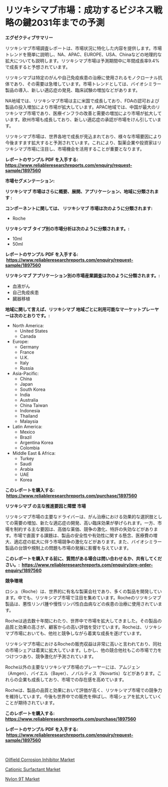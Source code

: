 <p><h1>リツキシマブ市場：成功するビジネス戦略の鍵2031年までの予測</h1></p><p><strong>エグゼクティブサマリー</strong></p>
<p><p>リツキシマブ市場調査レポートは、市場状況に特化した内容を提供します。市場トレンドを簡単に説明し、NA、APAC、EUROPE、USA、Chinaなどの地理的な拡大についても説明します。リツキシマブ市場は予測期間中に年間成長率9.4%で成長すると予想されています。</p><p>リツキシマブは特定のがんや自己免疫疾患の治療に使用されるモノクローナル抗体であり、その需要は急増しています。市場トレンドとしては、バイオシミラー製品の導入、新しい適応症の発見、臨床試験の増加などがあります。</p><p>NA地域では、リツキシマブ市場は主に米国で成長しており、FDAの認可および製品の投入増加により市場が拡大しています。APAC地域では、中国が最大のリツキシマブ市場であり、医療インフラの改善と需要の増加により市場が拡大しています。欧州市場も成長しており、新しい適応症の承認が市場をけん引しています。</p><p>リツキシマブ市場は、世界各地で成長が見込まれており、様々な市場要因により今後ますます拡大すると予測されています。これにより、製薬企業や投資家はリツキシマブ市場に注目し、市場機会を活用することが重要となります。</p></p>
<p><strong>レポートのサンプル PDF を入手する: <a href="https://www.reliableresearchreports.com/enquiry/request-sample/1897560">https://www.reliableresearchreports.com/enquiry/request-sample/1897560</a></strong></p>
<p><strong>市場セグメンテーション:</strong></p>
<p><strong> リツキシマブ 市場はさらに概要、展開、アプリケーション、地域に分類されます :</strong></p>
<p><strong>コンポーネントに関しては、 リツキシマブ 市場は次のように分類されます: &nbsp;</strong></p>
<p><ul><li>Roche</li></ul></p>
<p><strong> リツキシマブ タイプ別の市場分析は次のように分類されます。:</strong></p>
<p><ul><li>10ml</li><li>50ml</li></ul></p>
<p><strong>レポートのサンプル PDF を入手する: &nbsp;<a href="https://www.reliableresearchreports.com/enquiry/request-sample/1897560">https://www.reliableresearchreports.com/enquiry/request-sample/1897560</a></strong></p>
<p><strong> リツキシマブ アプリケーション別の市場産業調査は次のように分類されます。:</strong></p>
<p><ul><li>血液がん</li><li>自己免疫疾患</li><li>臓器移植</li></ul></p>
<p><strong>地域に関して言えば、リツキシマブ 地域ごとに利用可能なマーケットプレーヤーは次のとおりです。:</strong></p>
<p><ul>
    <li>
        North America:
        <ul>
            <li>United States</li>
            <li>Canada</li>
        </ul>
    </li>
    <li>
        Europe:
        <ul>
            <li>Germany</li>
            <li>France</li>
            <li>U.K.</li>
            <li>Italy</li>
            <li>Russia</li>
        </ul>
    </li>
    <li>
        Asia-Pacific:
        <ul>
            <li>China</li>
            <li>Japan</li>
            <li>South Korea</li>
            <li>India</li>
            <li>Australia</li>
            <li>China Taiwan</li>
            <li>Indonesia</li>
            <li>Thailand</li>
            <li>Malaysia</li>
        </ul>
    </li>
    <li>
        Latin America:
        <ul>
            <li>Mexico</li>
            <li>Brazil</li>
            <li>Argentina Korea</li>
            <li>Colombia</li>
        </ul>
    </li>
    <li>
        Middle East & Africa:
        <ul>
            <li>Turkey</li>
            <li>Saudi</li>
            <li>Arabia</li>
            <li>UAE</li>
            <li>Korea</li>
        </ul>
    </li>
    </ul></p>
<p><strong>このレポートを購入する: &nbsp;<a href="https://www.reliableresearchreports.com/purchase/1897560">https://www.reliableresearchreports.com/purchase/1897560</a></strong></p>
<p><strong>リツキシマブ の主な推進要因と障壁 市場</strong></p>
<p><p>リツキシマブ市場の主要なドライバーは、がん治療における効果的な選択肢としての需要の増加、新たな適応症の開発、高い臨床効果が挙げられます。一方、市場を制約する主な要因は、高価な薬価、競争の激化、特許の失効などがあります。市場で直面する課題は、製品の安全性や有効性に関する懸念、医療費の増大、適応症の拡大に伴う市場競争の激化などがあります。また、バイオシミラー製品の台頭や規制上の問題も市場の発展に影響を与えています。</p></p>
<p><strong>このレポートを購入する前に、質問がある場合は問い合わせるか、共有してください。:&nbsp; <a href="https://www.reliableresearchreports.com/enquiry/pre-order-enquiry/1897560">https://www.reliableresearchreports.com/enquiry/pre-order-enquiry/1897560</a></strong></p>
<p><strong>競争環境</strong></p>
<p><p>ロシュ（Roche）は、世界的に有名な製薬会社であり、多くの製品を開発しています。中でも、リツキシマブ市場で注目を集めています。Rocheのリツキシマブ製品は、悪性リンパ腫や慢性リンパ性白血病などの疾患の治療に使用されています。</p><p>Rocheは過去数十年間にわたり、世界中で市場を拡大してきました。その製品の品質と効果の高さが、顧客からの高い評価を受けています。Rocheは、リツキシマブ市場においても、他社と競争しながら着実な成長を遂げています。</p><p>リツキシマブ市場におけるRocheの販売収益は非常に高いと言われており、同社の市場シェアは着実に拡大しています。しかし、他の競合他社もこの市場で力をつけつつあり、競争激化が予測されています。</p><p>Roche以外の主要なリツキシマブ市場のプレーヤーには、アムジェン（Amgen）、バイエル（Bayer）、ノバルティス（Novartis）などがあります。これらの企業も成長しており、市場での存在感を高めています。</p><p>Rocheは、製品の品質と効果において評価が高く、リツキシマブ市場での競争力を維持しています。今後も世界中での販売を伸ばし、市場シェアを拡大していくことが期待されています。</p></p>
<p><strong>このレポートを購入する: &nbsp; <a href="https://www.reliableresearchreports.com/purchase/1897560">https://www.reliableresearchreports.com/purchase/1897560</a></strong></p>
<p><strong>レポートのサンプル PDF を入手する: &nbsp;<a href="https://www.reliableresearchreports.com/enquiry/request-sample/1897560">https://www.reliableresearchreports.com/enquiry/request-sample/1897560</a></strong><strong></strong></p>
<p>&nbsp;</p>
<p><p><a href="https://github.com/Krish2023na/Market-Research-Report-List-3/blob/main/oilfield-corrosion-inhibitor-market.md">Oilfield Corrosion Inhibitor Market</a></p><p><a href="https://github.com/RickHolmes3/Market-Research-Report-List-3/blob/main/cationic-surfactant-market.md">Cationic Surfactant Market</a></p><p><a href="https://github.com/bmorecock/Market-Research-Report-List-2/blob/main/nylon-9t-market.md">Nylon 9T Market</a></p></p>